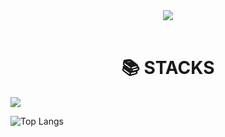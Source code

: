 <header><img src="https://capsule-render.vercel.app/api?type=venom&height=200&color=gradient&text=Jaybe's%20Profile&textBg=false&fontColor=000&reversal=false&rotate=-5&stroke=fff&strokeWidth=1"></header>
<div align=center><h1>📚 STACKS</h1></div>
<img src="https://img.shields.io/badge/AWS-232F3E?style=for-the-badge&logo=amazonaws&logoColor=white"> 

![Top Langs](https://github-readme-stats.vercel.app/api/top-langs/?username=IJBae)

<!--
**IJBae/IJBae** is a ✨ _special_ ✨ repository because its `README.md` (this file) appears on your GitHub profile.

Here are some ideas to get you started:

- 🔭 I’m currently working on ...
- 🌱 I’m currently learning ...
- 👯 I’m looking to collaborate on ...
- 🤔 I’m looking for help with ...
- 💬 Ask me about ...
- 📫 How to reach me: ...
- 😄 Pronouns: ...
- ⚡ Fun fact: ...
-->
